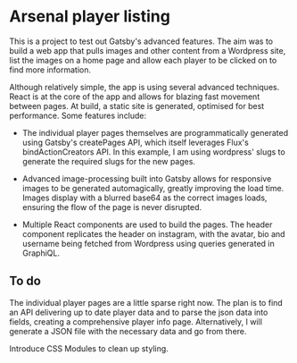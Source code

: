 # Arsenal player listing
This is a project to test out Gatsby's advanced features. The aim was to build a web app that pulls images and other content from a Wordpress site, list the images on a home page and allow each player to be clicked on to find more information.

Although relatively simple, the app is using several advanced techniques. React is at the core of the app and allows for blazing fast movement between pages. At build, a static site is generated, optimised for best performance. Some features include:

* The individual player pages themselves are programmatically generated using Gatsby's createPages API, which itself leverages Flux's bindActionCreators API. In this example, I am using wordpress' slugs to generate the required slugs for the new pages. 

* Advanced image-processing built into Gatsby allows for responsive images to be generated automagically, greatly improving the load time. Images display with a blurred base64 as the correct images loads, ensuring the flow of the page is never disrupted.

* Multiple React components are used to build the pages. The header component replicates the header on instagram, with the avatar, bio and username being fetched from Wordpress using queries generated in GraphiQL.

## To do
The individual player pages are a little sparse right now. The plan is to find an API delivering up to date player data and to parse the json data into fields, creating a comprehensive player info page. Alternatively, I will generate a JSON file with the necessary data and go from there.

Introduce CSS Modules to clean up styling.


